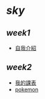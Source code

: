 # ***sky***

## ***week1***
 * [自我介紹](http://127.0.0.1:1750/w01/intro.html)
 ## ***week2***
 * [我的課表](http://127.0.0.1:1750/w02/my%20class.html)
 * [pokemon](http://127.0.0.1:1750/w02/table.html)


<!--stackedit_data:
eyJkaXNjdXNzaW9ucyI6eyJvcFJwM3lVRkM0UXcwc3JyIjp7In
RleHQiOiIqKnN0cm9uZyB0ZXh0KioiLCJlbmQiOjAsInN0YXJ0
IjoxOTh9fSwiY29tbWVudHMiOnsiVEczQmlLR2JDWWRmcFYyeC
I6eyJkaXNjdXNzaW9uSWQiOiJvcFJwM3lVRkM0UXcwc3JyIiwi
c3ViIjoiZ2g6NDMxNzQyMDYiLCJ0ZXh0Ijoic2t5IiwiY3JlYX
RlZCI6MTUzOTY4OTUwNzI4OX19LCJoaXN0b3J5IjpbMTI4MDMz
ODM1OV19
-->